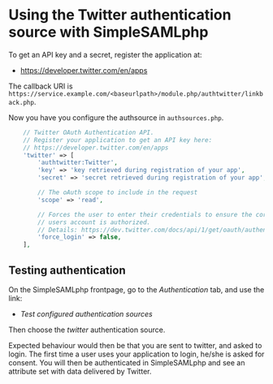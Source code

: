 # Using the Twitter authentication source with SimpleSAMLphp

To get an API key and a secret, register the application at:

* <https://developer.twitter.com/en/apps>

The callback URI is
`https://service.example.com/<baseurlpath>/module.php/authtwitter/linkback.php`.

Now you have you configure the authsource in `authsources.php`.

```php
    // Twitter OAuth Authentication API.
    // Register your application to get an API key here:
    // https://developer.twitter.com/en/apps
    'twitter' => [
        'authtwitter:Twitter',
        'key' => 'key retrieved during registration of your app',
        'secret' => 'secret retrieved during registration of your app',

        // The oAuth scope to include in the request
        'scope' => 'read',

        // Forces the user to enter their credentials to ensure the correct
        // users account is authorized.
        // Details: https://dev.twitter.com/docs/api/1/get/oauth/authenticate
        'force_login' => false,
    ],
```

## Testing authentication

On the SimpleSAMLphp frontpage, go to the *Authentication* tab,
and use the link:

* *Test configured authentication sources*

Then choose the *twitter* authentication source.

Expected behaviour would then be that you are sent to twitter,
and asked to login. The first time a user uses your application to login,
he/she is asked for consent.
You will then be authenticated in SimpleSAMLphp and see an attribute set
with data delivered by Twitter.
